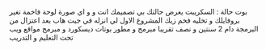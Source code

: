 بوت حالة : السكريبت يعرض حالتك بي تصميمك انت و و اي صورة لوحة فاخمة تغير بروفايلك و تخليه فخم زيك المشروع الاول لي انزله في جيت هاب بعد اعتزال من البرمجة دام 2 سنتين و نصف تقريبا
 مبرمج و مطور بوتات ديسكورد و مبرمج مواقع ويب تحت التعليم و التدريب
